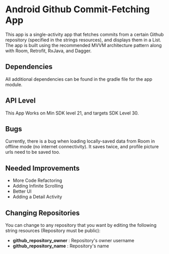 # Android Github Commit-Fetching App

This app is a single-activity app that fetches commits from a certain Github repository (specified in the strings resources), and displays them in a List. The app is built using the recommended MVVM architecture pattern along with Room, Retrofit, RxJava, and Dagger.

## Dependencies

All additional dependencies can be found in the gradle file for the app module.

## API Level

This App Works on Min SDK level 21, and targets SDK Level 30.

## Bugs

Currently, there is a bug when loading locally-saved data from Room in offline mode (no internet connectivity). It saves twice, and profile picture urls need to be saved too.

## Needed Improvements

- More Code Refactoring
- Adding Infinite Scrolling
- Better UI
- Adding a Detail Activity

## Changing Repositories

You can change to any repository that you want by editing the following string resources (Repository must be public):
- **github_repository_owner** : Repository's owner username
- **github_repository_name** : Repository's name

